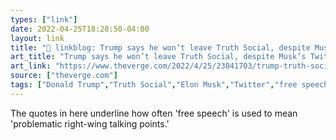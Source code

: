 ```yaml
---
types: ["link"]
date: 2022-04-25T18:28:50-04:00
layout: link
title: "🔗 linkblog: Trump says he won’t leave Truth Social, despite Musk’s Twitter takeover - The Verge'"
art_title: "Trump says he won’t leave Truth Social, despite Musk’s Twitter takeover - The Verge"
art_link: "https://www.theverge.com/2022/4/25/23041703/trump-truth-social-twitter-elon-musk-free-speech-platform"
source: ["theverge.com"]
tags: ["Donald Trump","Truth Social","Elon Musk","Twitter","free speech","content moderation"]
---
```

The quotes in here underline how often 'free speech' is used to mean 'problematic right-wing talking points.'
